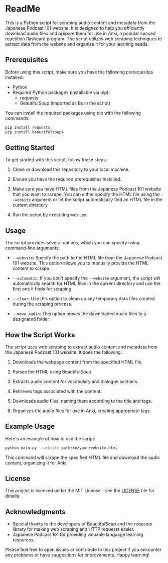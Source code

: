 # ReadMe
This is a Python script for scraping audio content and metadata from the Japanese Podcast 101 website. It is designed to help you efficiently download audio files and prepare them for use in Anki, a popular spaced repetition flashcard program. The script utilizes web scraping techniques to extract data from the website and organize it for your learning needs.

## Prerequisites

Before using this script, make sure you have the following prerequisites installed:

- Python
- Required Python packages (installable via pip):
  - requests
  - BeautifulSoup (imported as Bs in the script)

You can install the required packages using pip with the following commands:

```bash
pip install requests
pip install beautifulsoup4
```

## Getting Started

To get started with this script, follow these steps:

1. Clone or download this repository to your local machine.

2. Ensure you have the required prerequisites installed.

3. Make sure you have HTML files from the Japanese Podcast 101 website that you want to scrape. You can either specify the HTML file using the `--website` argument or let the script automatically find an HTML file in the current directory.

4. Run the script by executing `main.py`.

## Usage

The script provides several options, which you can specify using command-line arguments:

- `--website`: Specify the path to the HTML file from the Japanese Podcast 101 website. This option allows you to manually provide the HTML content to scrape.

- `--automatic`: If you don't specify the `--website` argument, the script will automatically search for HTML files in the current directory and use the first one it finds for scraping.

- `--clear`: Use this option to clean up any temporary data files created during the scraping process.

- `--move_audio`: This option moves the downloaded audio files to a designated folder.

## How the Script Works

The script uses web scraping to extract audio content and metadata from the Japanese Podcast 101 website. It does the following:

1. Downloads the webpage content from the specified HTML file.

2. Parses the HTML using BeautifulSoup.

3. Extracts audio content for vocabulary and dialogue sections.

4. Retrieves tags associated with the content.

5. Downloads audio files, naming them according to the title and tags.

6. Organizes the audio files for use in Anki, creating appropriate tags.

## Example Usage

Here's an example of how to use the script:

```bash
python main.py --website path/to/your/website.html
```

This command will scrape the specified HTML file and download the audio content, organizing it for Anki.

## License

This project is licensed under the MIT License - see the [LICENSE](LICENSE) file for details.

## Acknowledgments

- Special thanks to the developers of BeautifulSoup and the requests library for making web scraping and HTTP requests easier.
- Japanese Podcast 101 for providing valuable language learning resources.

Please feel free to open issues or contribute to this project if you encounter any problems or have suggestions for improvements. Happy learning!